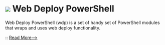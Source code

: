 ![](https://raw.github.com/jole78/wdp/master/logo.png) Web Deploy PowerShell
===

Web Deploy PowerShell (wdp) is a set of handy set of PowerShell modules that wraps and uses web deploy functionality.

:: [Read More-->](https://github.com/jole78/wdp/wiki)
